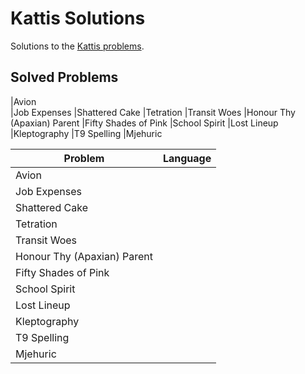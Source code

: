 # Kattis Solutions
Solutions to the [Kattis problems](https://open.kattis.com/).

## Solved Problems
|Avion                        
|Job Expenses
|Shattered Cake
|Tetration
|Transit Woes
|Honour Thy (Apaxian) Parent
|Fifty Shades of Pink
|School Spirit
|Lost Lineup
|Kleptography
|T9 Spelling
|Mjehuric                       


| Problem                                       | Language                          |
|-----------------------------------------------|-----------------------------------|
|Avion                        	                |                                   |
|Job Expenses					                          |                                   |
|Shattered Cake                                 |                                   |
|Tetration                                      |                                   |
|Transit Woes                                   |                                   |
|Honour Thy (Apaxian) Parent                    |                                   |
|Fifty Shades of Pink                           |                                   |
|School Spirit                                  |                                   |
|Lost Lineup                                    |                                   |
|Kleptography                                   |                                   |
|T9 Spelling                                    |                                   |
|Mjehuric                  						          |									                  |
